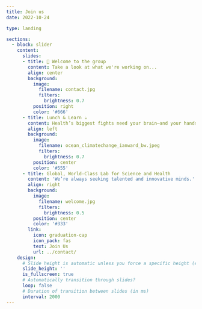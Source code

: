 ```yaml
---
title: Join us
date: 2022-10-24

type: landing

sections:
  - block: slider
    content:
      slides:
      - title: 👋 Welcome to the group
        content: Take a look at what we're working on...
        align: center
        background:
          image:
            filename: contact.jpg
            filters:
              brightness: 0.7
          position: right
          color: '#666'
      - title: Lunch & Learn ☕️
        content: Health’s biggest fights need your brain—and your hands.
        align: left
        background:
          image:
            filename: ocean_climatechange_ianward_bw.jpeg
            filters:
              brightness: 0.7
          position: center
          color: '#555'
      - title: Global, World-Class Lab for Science and Health
        content: 'We’re always seeking talented and innovative minds.'
        align: right
        background:
          image:
            filename: welcome.jpg
            filters:
              brightness: 0.5
          position: center
          color: '#333'
        link:
          icon: graduation-cap
          icon_pack: fas
          text: Join Us
          url: ../contact/
    design:
      # Slide height is automatic unless you force a specific height (e.g. '400px')
      slide_height: ''
      is_fullscreen: true
      # Automatically transition through slides?
      loop: false
      # Duration of transition between slides (in ms)
      interval: 2000
---
```

